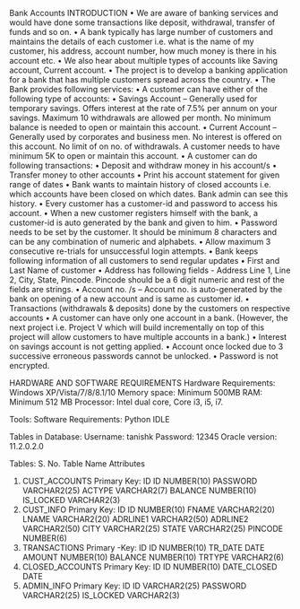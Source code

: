 Bank Accounts
INTRODUCTION
•	We are aware of banking services and would have done some transactions like deposit, withdrawal, transfer of funds and so on.
•	A bank typically has large number of customers and maintains the details of each customer i.e. what is the name of my customer, his address, account number, how much money is there in his account etc.
•	We also hear about multiple types of accounts like Saving account, Current account.
•	The project is to develop a banking application for a bank that has multiple customers spread across the country.
•	The Bank provides following services:
•	A customer can have either of the following type of accounts:
•	Savings Account – Generally used for temporary savings. Offers interest at the rate of 7.5% per annum on your savings. Maximum 10 withdrawals are allowed per month. No minimum balance is needed to open or maintain this account.
•	Current Account – Generally used by corporates and business men. No interest is offered on this account. No limit of on no. of withdrawals. A customer needs to have minimum 5K to open or maintain this account.
•	A customer can do following transactions:
•	Deposit and withdraw money in his account/s
•	Transfer money to other accounts
•	Print his account statement for given range of dates
•	Bank wants to maintain history of closed accounts i.e. which accounts have been closed on which dates. Bank admin can see this history.
•	Every customer has a customer-id and password to access his account.
•	When a new customer registers himself with the bank, a customer-id is auto generated by the bank and given to him.
•	Password needs to be set by the customer. It should be minimum 8 characters and can be any combination of numeric and alphabets.
•	Allow maximum 3 consecutive re-trials for unsuccessful login attempts.
•	Bank keeps following information of all customers to send regular updates
•	First and Last Name of customer
•	Address has following fields - Address Line 1, Line 2, City, State, Pincode. Pincode should be a 6 digit numeric and rest of the fields are strings.
•	Account no. /s – Account no. is auto-generated by the bank on opening of a new account and is same as customer id.
•	Transactions (withdrawals & deposits) done by the customers on respective accounts
•	A customer can have only one account in a bank. (However, the next project i.e. Project V which will build incrementally on top of this project will allow customers to have multiple accounts in a bank.)
•	Interest on savings account is not getting applied.
•	Account once locked due to 3 successive erroneous passwords cannot be unlocked.
•	Password is not encrypted.

HARDWARE AND SOFTWARE REQUIREMENTS
Hardware Requirements:
Windows XP/Vista/7/8/8.1/10
Memory space: Minimum 500MB
RAM: Minimum 512 MB
Processor: Intel dual core, Core i3, i5, i7. 

Tools:
Software Requirements: Python IDLE

Tables in Database:
Username: tanishk 
Password: 12345
Oracle version: 11.2.0.2.0
 
Tables:
S. No.	Table Name	Attributes
1.	CUST_ACCOUNTS
Primary Key: ID	ID	NUMBER(10)
		PASSWORD	VARCHAR2(25)
		ACTYPE	VARCHAR2(7)
		BALANCE	NUMBER(10)
		IS_LOCKED	VARCHAR2(3)
2.	CUST_INFO
Primary Key: ID	ID	NUMBER(10)
		FNAME	VARCHAR2(20)
		LNAME	VARCHAR2(20)
		ADRLINE1	VARCHAR2(50)
		ADRLINE2	VARCHAR2(50)
		CITY	VARCHAR2(25)
		STATE	VARCHAR2(25)
		PINCODE	NUMBER(6)
3.	TRANSACTIONS
Primary -Key: ID	ID	NUMBER(10)
		TR_DATE	DATE
		AMOUNT	NUMBER(10)
		BALANCE	NUMBER(10)
		TRTYPE	VARCHAR2(6)
4.	CLOSED_ACCOUNTS
Primary Key: ID	ID	NUMBER(10)
		DATE_CLOSED	DATE
5.	ADMIN_INFO
Primary Key: ID	ID	VARCHAR2(25)
		PASSWORD	VARCHAR2(25)
		IS_LOCKED	VARCHAR2(3)
